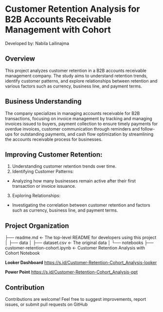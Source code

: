 # Customer Retention Analysis for B2B Accounts Receivable Management with Cohort

Developed by: Nabila Lailinajma

## Overview
This project analyzes customer retention in a B2B accounts receivable management company. The study aims to understand retention trends, identify customer patterns, and explore relationships between retention and various factors such as currency, business line, and payment terms.

## Business Understanding
The company specializes in managing accounts receivable for B2B transactions, focusing on invoice management by tracking and managing invoices issued to buyers, payment collection to ensure timely payments for overdue invoices, customer communication through reminders and follow-ups for outstanding payments, and cash flow optimization by streamlining the accounts receivable process for businesses.

## Improving Customer Retention:
1. Understanding customer retention trends over time.
2. Identifying Customer Patterns:
- Analyzing how many businesses remain active after their first transaction or invoice issuance.
3. Exploring Relationships:
- Investigating the correlation between customer retention and factors such as currency, business line, and payment terms.

## Project Organization
 ├── readme.md                               <- The top-level README for developers using this project
 │
 ├── data
 │   ├── dataset.csv                         <- The original data
 │
 └── notebooks
    ├── customer-retention-cohort.ipynb     <- Customer Retention Analysis with Cohort Notebook 


**Looker Dashboard**
https://s.id/Customer-Retention-Cohort_Analysis-looker

**Power Point**
https://s.id/Customer-Retention-Cohort_Analysis-ppt

## Contribution
Contributions are welcome! Feel free to suggest improvements, report issues, or submit pull requests on GitHub
